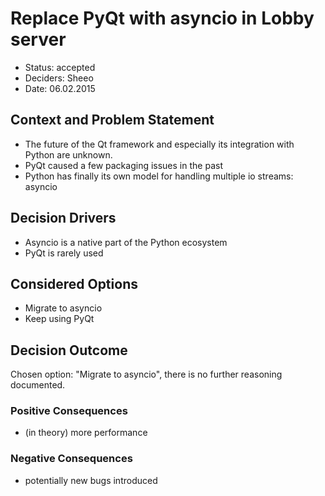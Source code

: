 # Replace PyQt with asyncio in Lobby server

* Status: accepted
* Deciders: Sheeo
* Date: 06.02.2015

## Context and Problem Statement

* The future of the Qt framework and especially its integration with Python are unknown.
* PyQt caused a few packaging issues in the past
* Python has finally its own model for handling multiple io streams: asyncio

## Decision Drivers <!-- optional -->

* Asyncio is a native part of the Python ecosystem
* PyQt is rarely used

## Considered Options

* Migrate to asyncio
* Keep using PyQt

## Decision Outcome

Chosen option: "Migrate to asyncio", there is no further reasoning documented.

### Positive Consequences <!-- optional -->

* (in theory) more performance

### Negative Consequences <!-- optional -->

* potentially new bugs introduced
